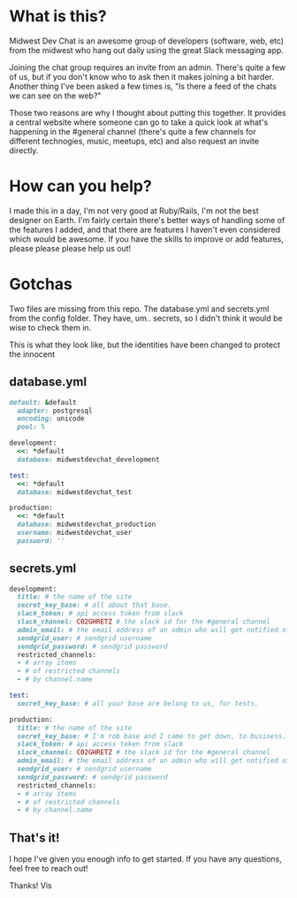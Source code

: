 # What is this?
Midwest Dev Chat is an awesome group of developers (software, web, etc) from the midwest who hang out daily using the great Slack messaging app. 

Joining the chat group requires an invite from an admin. There's quite a few of us, but if you don't know who to ask then it makes joining a bit harder.
Another thing I've been asked a few times is, "Is there a feed of the chats we can see on the web?"

Those two reasons are why I thought about putting this together. It provides a central website where someone can go to take a quick look at what's happening in the #general channel (there's quite a few channels for different technogies, music, meetups, etc) and also request an invite directly. 

# How can you help?
I made this in a day, I'm not very good at Ruby/Rails, I'm not the best designer on Earth. 
I'm fairly certain there's better ways of handling some of the features I added, and that there are features I haven't even considered which would be awesome. 
If you have the skills to improve or add features, please please please help us out!

# Gotchas
Two files are missing from this repo. The database.yml and secrets.yml from the config folder.
They have, um.. secrets, so I didn't think it would be wise to check them in. 

This is what they look like, but the identities have been changed to protect the innocent

## database.yml
```ruby
default: &default
  adapter: postgresql
  encoding: unicode
  pool: 5

development:
  <<: *default
  database: midwestdevchat_development

test:
  <<: *default
  database: midwestdevchat_test

production:
  <<: *default
  database: midwestdevchat_production
  username: midwestdevchat_user
  password: ''
```

## secrets.yml
```ruby
development:
  title: # the name of the site
  secret_key_base: # all about that base.
  slack_token: # api access token from slack
  slack_channel: C02GHRETZ # the slack id for the #general channel 
  admin_email: # the email address of an admin who will get notified of a new member request
  sendgrid_user: # sendgrid username
  sendgrid_password: # sendgrid password
  restricted_channels:
  - # array items
  - # of restricted channels
  - # by channel.name

test:
  secret_key_base: # all your base are belong to us, for tests.

production:
  title: # the name of the site
  secret_key_base: # I'm rob base and I came to get down, to business.
  slack_token: # api access token from slack
  slack_channel: C02GHRETZ # the slack id for the #general channel 
  admin_email: # the email address of an admin who will get notified of a new member request
  sendgrid_user: # sendgrid username
  sendgrid_password: # sendgrid password
  restricted_channels:
  - # array items
  - # of restricted channels
  - # by channel.name
```

## That's it!

I hope I've given you enough info to get started. 
If you have any questions, feel free to reach out!

Thanks!
Vis
